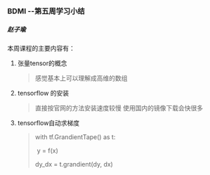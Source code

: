 ### BDMI --第五周学习小结

##### 赵子瑜

本周课程的主要内容有：

1. 张量tensor的概念

   > 感觉基本上可以理解成高维的数组

2. tensorflow 的安装

   > 直接按官网的方法安装速度较慢
   > 使用国内的镜像下载会快很多

3. tensorflow自动求梯度

   > with tf.GrandientTape() as t:
   >
   > ​		y = f(x)
   >
   > dy_dx = t.grandient(dy, dx)

   
